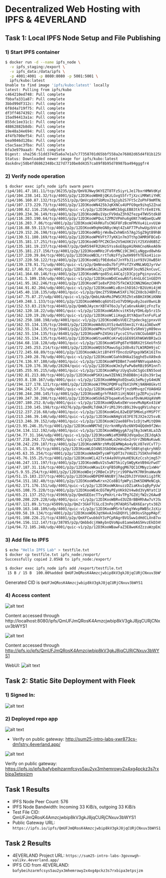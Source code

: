 # Decentralized Web Hosting with IPFS & 4EVERLAND
## Task 1: Local IPFS Node Setup and File Publishing
### 1) Start IPFS container
```bash
$ docker run -d --name ipfs_node \
  -v ipfs_staging:/export \
  -v ipfs_data:/data/ipfs \
  -p 4001:4001 -p 8080:8080 -p 5001:5001 \
  ipfs/kubo:latest
Unable to find image 'ipfs/kubo:latest' locally
latest: Pulling from ipfs/kubo
c464210ed748: Pull complete 
fbbafa331a87: Pull complete 
3bbd99df312c: Pull complete 
6f8d4a719f75: Pull complete 
df3ff4674392: Pull complete 
15ad94413a1a: Pull complete 
855dc1ee31c1: Pull complete 
48862882b8db: Pull complete 
19e48a34e694: Pull complete 
4f4fb700ef54: Pull complete 
bea9046d120a: Pull complete 
c5ac5aac3fba: Pull complete 
bfa3e979aaa5: Pull complete 
Digest: sha256:51dd374d5a6a7e1a7c77358701d65bbf558a2e76802d65d4f81b125877811ee1
Status: Downloaded newer image for ipfs/kubo:latest
daskdnvj58b4fd6862348bc327d7710be8d4357ca89f8b95d78987ba494gggfr4
```

### 2) Verify node operation
```bash
$ docker exec ipfs_node ipfs swarm peers
/ip4/101.47.181.11/tcp/36235/p2p/QmV8JNwy9KYEZT8TFz5iyrLJe17bxrHMWVdKyQP5L7K1n7
/ip4/104.238.141.32/tcp/4001/p2p/12D3KooWBH8jQKzLGvgS5frTjXzciMRWtiYHR35JhoXGNK9q2eqd
/ip4/106.160.87.132/tcp/52551/p2p/QmVcp6UfSbMzo23g1yb2S7Ft5cZoPhF9mMTNzmWvwGhH65
/ip4/107.173.229.73/tcp/4001/p2p/12D3KooWN425bJqKXNCu4UPFG9qe9ihqS2ZnaLjqxzhGYrXDk1dq
/ip4/108.62.116.216/udp/4001/quic-v1/p2p/12D3KooWRCbbgLEB83tkftrEe81Y6JEQPFEFNEwc2WPqTFnxVwD9
/ip4/109.234.36.149/tcp/4001/p2p/12D3KooWBu1VpcFV9daZ3h9Zfezp4TWV5tdk8hP2oSb7hnf6RsxS
/ip4/116.203.190.64/tcp/4001/p2p/12D3KooWPQuLtZPMJVPmhu6g6Nt7nWQaeQLwN9DcKSyuMUJTKc41
/ip4/116.203.7.86/tcp/4001/p2p/12D3KooWJ4kRKuTsCNGF8FzBcmFMVXu4iLvvUiW4EQ2fyU6sVEth
/ip4/116.88.59.113/tcp/4001/p2p/12D3KooW9qHeGN8ycWqt4ZsAF77PuhwUgzbVcxRsGc1sYqoVDB1f
/ip4/129.152.26.198/tcp/4001/p2p/12D3KooWRbjrWvBwZxhWEn57AgJSgZ9gtB9hBGdu6xArcfVGgj1X
/ip4/130.51.180.169/tcp/4001/p2p/12D3KooWPKVFt77yKK1n7m3Tthp3AMR9FBCeE4qDrdByeAtL85F9
/ip4/135.181.17.251/tcp/4001/p2p/12D3KooWDfPCZKCbn2V5mUXK1ViY25XVd6B5Z7KnE7KoRW5ZJ5Je
/ip4/135.181.19.237/tcp/40467/p2p/QmR594FR2UHzSYss6oE8ppHiRHACnoNkeA69AY685GkRvg
/ip4/135.181.217.156/tcp/4001/p2p/12D3KooWRHzJFv6nMNCi9C3HCLuNggvd8wh6AhJsvMw19q7HMuph
/ip4/137.220.39.84/tcp/4001/p2p/12D3KooWB3LrrtToNzFfy2wXH99fhTEko41icovhYZ22WHj4Whd5
/ip4/137.220.58.122/tcp/4001/p2p/12D3KooWQif9Edo6a7JnYFbJ1ioY93VJXwB5kVdUg5CStQNivVTP
/ip4/139.178.91.71/udp/4001/quic-v1/p2p/QmNnooDu7bfjPFoTZYxMNLWUQJyrVwtbZg5gBMjTezGAJN
/ip4/140.82.17.66/tcp/4001/p2p/12D3KooWSAiZCyz2RPBfLa2KKUFJozN52knCuvCJH5BF8MfMCP8M
/ip4/141.164.60.146/tcp/4001/p2p/12D3KooWNrqo85sL44CqJjD3CpjpPqinyvuCeZ9Qv8939dN3YgR6
/ip4/141.5.109.150/udp/4001/quic-v1/p2p/12D3KooWDdCeowNSfi4nGL6C1nGEDYH8yh97dzeDXDmEmpqLc5Tm
/ip4/141.95.162.246/tcp/4001/p2p/12D3KooWT1e8xP2hb75fkCW32CNN2NGmzCHHPeQStMgYxmX18KmN
/ip4/144.91.82.204/udp/4001/quic-v1/p2p/12D3KooWKLvBzn1hD16JrB2UzHi4jHPRAN3PvzVg1qf3Ssba4m4Z
/ip4/145.40.118.135/udp/4001/quic-v1/p2p/QmcZf59bWwK5XFi76CZX8cbJ4BhTzzA3gU1ZjYZcYW3dwt
/ip4/147.75.87.27/udp/4001/quic-v1/p2p/QmbLHAnMoJPWSCR5Zhtx6BHJX9KiKNN6tpvbUcqanj75Nb
/ip4/149.248.1.133/tcp/4001/p2p/12D3KooWHW8cq6Utd1vU7VD9Kpu8y2oaV8wnLBmsNeFnhB4vyPSb
/ip4/152.53.83.219/tcp/40401/p2p/QmWbJAycmrXBT4T6oJy7yCa6nvAkAHjzFnzTajy3GWuKrn
/ip4/162.120.18.22/udp/4001/quic-v1/p2p/12D3KooWGA9cvitK54yYDHLdp5rz15ueW9PqSP7fBB2uubTfbbAh
/ip4/162.120.19.28/udp/4001/quic-v1/p2p/12D3KooWCiiHagL8tYAQanTxnFuFLaNvGHRvEiBegxtJREMdY9eV
/ip4/162.250.188.198/udp/4001/quic-v1/p2p/12D3KooWDsVUECZtpdeckgjpnxvV8xQMeNci7m9vpakLpCjTfwyG
/ip4/162.55.134.135/tcp/20401/p2p/12D3KooWAdUiXt5z4wUS5mn1LYrAia3AEwxMTappqsURgHoXe7TR
/ip4/162.55.134.135/tcp/30401/p2p/12D3KooWPKnvYCQdfYu5U4rEvSRmVjyH89eveYjdvCAqBSK3LV72
/ip4/162.55.134.135/tcp/46401/p2p/12D3KooWPnZ4SHziFycsCSYucVACGubABFiZLbbBGuL7ctgc36ui
/ip4/162.55.134.135/tcp/6401/p2p/12D3KooWGtueKRCoKrwQiGE69SXhWGWVBR1wiWcNumYBXKuPnvsK
/ip4/164.68.118.128/udp/4001/quic-v1/p2p/12D3KooWSVPg6TeYB8RX2tSXeUfn5FSA3fC86T65tX2MNVcwMmDz
/ip4/172.245.253.214/tcp/4001/p2p/12D3KooWQS5CMawuSgz2d8v8z7LW3RDH9jsCfkENLyLmD1JmhPaQ
/ip4/172.245.68.89/tcp/4001/p2p/12D3KooWAiktiBY4YFfDncdzGPqxpXW5K161Tnu183fTtQ7bAzrP
/ip4/173.249.28.78/udp/4001/quic-v1/p2p/12D3KooWCGahk8HAa1Sqghd5vXA9xdonGvxZQ1A5EhuTjPf8Um1J
/ip4/174.136.97.180/udp/4001/quic-v1/p2p/12D3KooWPEDBmt7vm6FNNYuqaA4n2qMUZ6wPK5NcRc8t6KpqgRkV
/ip4/176.120.176.38/udp/28284/quic-v1/p2p/12D3KooWJm3yFwPw8eRBi9SM1nnTxxqmcugxqZZDH1VgqDxK6gef
/ip4/185.255.95.215/udp/4001/quic-v1/p2p/12D3KooWRqrzUyq5ubCSgGcEN55ooEtZhDijgzhJwVRsajqpTJZ2
/ip4/192.81.213.80/tcp/4001/p2p/12D3KooWPSKXimwVZEhN13h8DB8nj4iDs39r1wprLr1EnjwAdBCm
/ip4/193.8.130.167/udp/4001/quic-v1/p2p/12D3KooWHWgXoEQswGLSeMujyG4mUN73hNUvKdoSp5Y1wKQ6BrBk
/ip4/194.127.178.121/tcp/4001/p2p/12D3KooWJTM42PQMFsqTbX1hPKj9ANH8GkvtDQddAXFhVBe3o8V9
/ip4/194.242.57.51/udp/4001/quic-v1/p2p/12D3KooWES4SfYjnzbMhvqzCYUA6HGPh9pShXhzep5SPzcuxbXmk
/ip4/198.244.208.145/tcp/4001/p2p/12D3KooWEgrhfR4dt1iHjNG6tjpZEPujuiFo4CCJQNDJEtUQbcKT
/ip4/199.247.30.200/tcp/4001/p2p/12D3KooWSUk6ZFbqaeKv63esafDvWuHUqAVmMsr4gh1kdYFLi4JB
/ip4/207.180.252.8/udp/4001/quic-v1/p2p/12D3KooWQUw6xEWrvoevMuNpKx43iWYJUAqeJWK9EamnYpWSNzGy
/ip4/211.230.145.198/tcp/49276/p2p/QmdRLTdHAJFriM1J9tcB9i39vqqRVishqrxf9yiMEZQ33p
/ip4/212.237.216.68/udp/4001/quic-v1/p2p/12D3KooWGnL82wEQF5M6eLpYMSP7f7RJ9wZVtV19KezV28rmNDve
/ip4/213.246.39.146/udp/4001/quic-v1/p2p/12D3KooWAHgVzE3FE7EJX2eJ25svBizJUFRAg3W8Fw49ZFf6wFU1
/ip4/213.246.39.152/udp/4001/quic-v1/p2p/12D3KooWJ2ae88Fhv1cDjtwMitQ9HoByy3g2h2kJVrgUBZgNmrmp
/ip4/23.95.246.35/tcp/4001/p2p/12D3KooWNM7kEjVzrknHRpVbz6NYD4QQdm9f2Wvxiy7LYBDQ7qNm
/ip4/34.134.112.192/udp/4001/quic-v1/p2p/12D3KooWBWgygA7zg7Ay3oWtALa3ZW2HS6MhM1T7PvnSCok4hQcu
/ip4/34.77.31.164/udp/4001/quic-v1/p2p/12D3KooWNieM3HRBJdVqaQucZEJdqA3oWKrKf3Gx3hp2cmtR9GNK
/ip4/37.218.242.72/udp/4001/quic-v1/p2p/12D3KooWLo2HznGx2rUrrZNbNuKuw6irmRkRdk7rPntGqeNUB3sh
/ip4/38.242.239.187/tcp/4001/p2p/12D3KooWKNrzhMsQEAMWpAo4y9LV87eVCvT7jvYJJqC4YVU14MXE
/ip4/45.15.24.95/tcp/4001/p2p/12D3KooWLD34NS3SbD6WzeWu2MrS6BtqtqkryhNSVBCBjNcd5EfQ
/ip4/45.63.35.254/tcp/4001/p2p/12D3KooWAmQHTysWFYpDT3s7VAUZi7S5KhnFH6d9dd95YrEiCSJY
/ip4/45.76.155.25/tcp/4001/p2p/12D3KooWCL427xtA4a9VVyHuHE9LKzCcshjmg57tC8nMYDsnW3BN
/ip4/46.247.131.197/tcp/4001/p2p/12D3KooWBuV2s5wN75kiCySWQyKeVB94zFwdTTjiDsisSohGbrMr
/ip4/47.187.31.116/tcp/4001/p2p/12D3KooWKau1XrqFB5URggM67QC1CMNyz1xWHrTFPy9owsm5igSF
/ip4/5.9.55.254/tcp/4001/p2p/12D3KooWDejr2RBeCx1Pzjri99PAwYK7RK9naWwuNmtNKsT7ZgLw
/ip4/51.15.183.237/tcp/4001/p2p/12D3KooWDPEMFANUBYj7Ae2DhJ3YVUmXiig3fR3mig4uHP8q5yVn
/ip4/54.151.182.40/tcp/4001/p2p/12D3KooW9wKrxn2Co8B1fpWPyiZmK5DNMeNCqkJsaBzJTAwmA7fq
/ip4/62.171.176.151/udp/4001/quic-v1/p2p/12D3KooWKAnuzzDZiaKku1qByPyUwTBP6w5tGcCvAHPR8nUVZ7Fo
/ip4/65.108.75.228/tcp/4001/p2p/12D3KooWE4cEGTWyPEyVKk92V4w8d3VyNYatC1Rb6G7Ki72gNLPN
/ip4/65.21.137.252/tcp/45969/p2p/QmdGEEecTTvyPmXrLr4vTPg7GZdjfW2c26AwdMNTjro9DY
/ip4/80.208.229.228/udp/4001/quic-v1/p2p/12D3KooWBRvd3UZ8rBBHRhAw7uYJSwmpB2b14dx95xtopz7PFhgY
/ip4/87.121.89.3/tcp/45099/p2p/QmZr3GkFTCGLcE3nPojM7AbRSTwBX6Earytv38ZC6hKJg7
/ip4/89.163.148.109/udp/4001/quic-v1/p2p/12D3KooWMSrkfahgYWvpRWB5cJzXiAzWJeFwYMDXrZJmTWYwHXcH
/ip4/89.58.19.134/tcp/4001/p2p/12D3KooWD6JqtN4vAJnGDQhYLjdK9svShppM4pf1V5zPDS994PrX
/ip4/91.108.226.21/tcp/43801/p2p/QmXFCwubbUY3zPCpRAgrBVGSww1dHdCLXn87xedJNqy7Z5
/ip4/94.156.112.147/tcp/38785/p2p/QmbbdcjXWAybnQVoNpu81amebAG5HvzEkD349k2ebcqnaS
/ip4/94.72.105.248/udp/4001/quic-v1/p2p/12D3KooWBawFaZ3E8weKdZzzuWzpEm3qBXVYqExpesKCagWd47U4
```

### 3) Add file to IPFS
```bash
$ echo "Hello IPFS Lab" > testfile.txt
$ docker cp testfile.txt ipfs_node:/export/
Successfully copied 2.05kB to ipfs_node:/export/

$ docker exec ipfs_node ipfs add /export/testfile.txt
 15 B / 15 B  100.00%added QmUFJmQRosK4Amzcjwbip8kV3gkJ8jqCURjCNxuv3bWYS1 testfile.txt
```

Generated CID is `QmUFJmQRosK4Amzcjwbip8kV3gkJ8jqCURjCNxuv3bWYS1`

### 4) Access content
![alt text](image-4.png)

Content accessed through 
http://localhost:8080/ipfs/QmUFJmQRosK4Amzcjwbip8kV3gkJ8jqCURjCNxuv3bWYS1

![alt text](image-5.png)

Content accessed through
http://ipfs.io/ipfs/QmUFJmQRosK4Amzcjwbip8kV3gkJ8jqCURjCNxuv3bWYS1

WebUI:
![alt text](image-6.png)

## Task 2: Static Site Deployment with Fleek
### 1) Signed In:
![alt text](image_2025-07-28_23-27-21.png)

### 2) Deployed repo app
![alt text](image_2025-07-28_23-27-04.png)

- Verify on public gateway: http://sum25-intro-labs-xwr873cs-dm1stry.4everland.app/

![alt text](image_2025-07-28_23-28-19.png)

Verify on public gateway: https://ipfs.io/ipfs/bafybeihzarmfcsys5au2yx3mhemrowy2x4xg4pckz3s7rxbipa3etpsjzm

## Task 1 Results
- IPFS Node Peer Count: 576
- IPFS Node Bandwidth: Incoming 33 KiB/s, outgoing 33 KiB/s
- Test File CID: QmUFJmQRosK4Amzcjwbip8kV3gkJ8jqCURjCNxuv3bWYS1
- Public Gateway URL: `https://ipfs.io/ipfs/QmUFJmQRosK4Amzcjwbip8kV3gkJ8jqCURjCNxuv3bWYS1`

## Task 2 Results
- 4EVERLAND Project URL: `https://sum25-intro-labs-3govxwgh-valikv.4everland.app/`
- IPFS CID from 4EVERLAND: `bafybeihzarmfcsys5au2yx3mhemrowy2x4xg4pckz3s7rxbipa3etpsjzm`